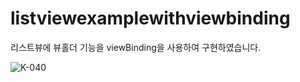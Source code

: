 # listviewexamplewithviewbinding

리스트뷰에 뷰홀더 기능을 viewBinding을 사용하여 구현하였습니다.

![K-040](https://user-images.githubusercontent.com/90826931/165674093-a267fb1c-d51e-41b6-bff5-e10681af0045.png)
